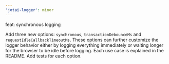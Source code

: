 ```yaml
---
'jotai-logger': minor
---
```


feat: synchronous logging

Add three new options: `synchronous`, `transactionDebounceMs` and
`requestIdleCallbackTimeoutMs`. These options can further customize the
logger behavior either by logging everything immediately or waiting
longer for the browser to be idle before logging. Each use case is
explained in the README. Add tests for each option.
